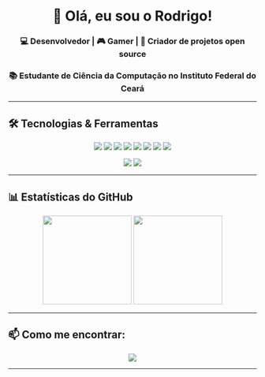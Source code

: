 <!-- Banner ou frase principal -->
<h1 align="center">👋 Olá, eu sou o Rodrigo!</h1>
<h3 align="center">💻 Desenvolvedor | 🎮 Gamer | 🚀 Criador de projetos open source</h3>
<h3 align="center">📚 Estudante de Ciência da Computação no Instituto Federal do Ceará</h3>

---

## 🛠️ Tecnologias & Ferramentas
<p align="center">
  <img src="https://img.shields.io/badge/Lua-000?style=for-the-badge&logo=lua" />
  <img src="https://img.shields.io/badge/Pawn-000?style=for-the-badge&logo=chessdotcom" />
  <img src="https://img.shields.io/badge/SQL-000?style=for-the-badge&logo=databricks" />
  <img src="https://img.shields.io/badge/MySQL-000?style=for-the-badge&logo=mysql" />
  <img src="https://img.shields.io/badge/C-000?style=for-the-badge&logo=c" />
  <img src="https://img.shields.io/badge/C++-000?style=for-the-badge&logo=c%2B%2B" />
  <img src="https://img.shields.io/badge/Java-000?style=for-the-badge&logo=openjdk" />
  <img src="https://img.shields.io/badge/JavaScript-000?style=for-the-badge&logo=javascript" />
</p>

<p align="center">
  <img src="https://img.shields.io/badge/CentOS-000?style=for-the-badge&logo=centos" />
  <img src="https://img.shields.io/badge/Ubuntu-000?style=for-the-badge&logo=ubuntu" />
</p>


---

## 📊 Estatísticas do GitHub
<p align="center">
  <img height="180em" src="https://github-readme-stats.vercel.app/api?username=Dionzito&show_icons=true&theme=radical&include_all_commits=true&count_private=true"/>
  <img height="180em" src="https://github-readme-stats.vercel.app/api/top-langs/?username=Dionzito&layout=compact&langs_count=7&theme=radical"/>
</p>

---

## 📫 Como me encontrar:
<p align="center">
  <a href="https://instagram.com/smk.rlt"><img src="https://img.shields.io/badge/Instagram-000?style=for-the-badge&logo=instagram" /></a>
</p>

--- 
